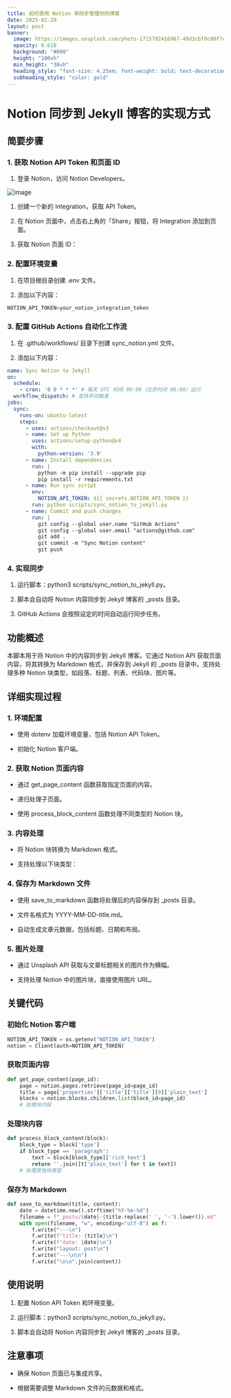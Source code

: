 ```yaml
---
title: 如何使用 Notion 来同步管理你的博客
date: 2025-02-20
layout: post
banner:
  image: https://images.unsplash.com/photo-1715792416967-49d3cbf0c00f?crop=entropy&cs=tinysrgb&fit=max&fm=jpg&ixid=M3w2OTIwMzJ8MHwxfHJhbmRvbXx8fHx8fHx8fDE3NDAwNjg3Mzh8&ixlib=rb-4.0.3&q=80&w=1080
  opacity: 0.618
  background: "#000"
  height: "100vh"
  min_height: "38vh"
  heading_style: "font-size: 4.25em; font-weight: bold; text-decoration: underline"
  subheading_style: "color: gold"
---
```


# Notion 同步到 Jekyll 博客的实现方式

## 简要步骤

### 1. 获取 Notion API Token 和页面 ID

1. 登录 Notion，访问 Notion Developers。

![image](https://prod-files-secure.s3.us-west-2.amazonaws.com/a7a0cc5a-89b9-4cda-8686-1fba0ca52f40/d19c1afe-dea5-4312-9333-786b0ba83054/image.png?X-Amz-Algorithm=AWS4-HMAC-SHA256&X-Amz-Content-Sha256=UNSIGNED-PAYLOAD&X-Amz-Credential=ASIAZI2LB466VUBNT5BK%2F20250220%2Fus-west-2%2Fs3%2Faws4_request&X-Amz-Date=20250220T162538Z&X-Amz-Expires=3600&X-Amz-Security-Token=IQoJb3JpZ2luX2VjEJj%2F%2F%2F%2F%2F%2F%2F%2F%2F%2FwEaCXVzLXdlc3QtMiJHMEUCIATRKGrXIKXfy0vQ1fJmv47mKi%2FcVIddGeMNvVKuFZV3AiEAzWjU8eA3x5W1LcVlTmoO5ry1XDZp5IR1Fd3DsWbi%2BCsqiAQIwf%2F%2F%2F%2F%2F%2F%2F%2F%2F%2FARAAGgw2Mzc0MjMxODM4MDUiDKw1%2FcdqcZrNXQjxpyrcA5VUx1JbNmDXO9zH5urus27jv7zHMVINQUOt4P1ucuN3X8Um7OCZYyILr6HJnQFpivcTJ%2BKG4zuwOwqMPvq9E0N9kGEQhbqzAPTY4nF%2BL9w31EfaGT%2Fg4rXb3j%2B0vTZcA%2FmqQ7LG0QzosYz2bAlmzcVA6NAkuXoKTmE5iOLC%2F5ZHreK3MCg3QATJPpwoTaV%2BEePP5LVFeC4m5myHQg4wnnVl7mSY48PxQvi7u6ZCrkYQ0uY6dwPPEAfws7kOVpNMn9%2FNteRdi1Km4Il2J6bt%2BMMfIt8CJkNxAzAHBcTLA1GbesUG9dkh9kcO2RU79ej3vXA%2B06EzXjfKHKOVJB7gqHbE3XorvcF%2B7VFiVqqrzpaB0Y%2Fn8acbAtFvI1sEGEoUTi2%2FxnHdaeJuuAebKOuFTmOmxdnmIa7xgesDOBTcYcq08DVsotWP5G1yXePXTiqxy3NpCzaByQ2oq0L%2FLLmAf53JjKtfOtzPxOnuSNQsgCgPVSbJysGCleJ1MWuZkKCzjJjNJnlLDkGAz2ZSYG0uGE%2FYBzosi0mJRh6S2i6ioy9EVbG8qOHlO5bibRbhEPczPsX4lQfc%2BIvJf80Psj7ye6WMec3CgHK6LYyneHVLmf9BjRZV7JCSeaKC7z2rMJSV3b0GOqUBoH1B%2FEz7jukaVPZ60oxE2auqm9ztZp7EJuKm88GtfdIDMXPAHMhaXBcveriSe62IzG%2FuPS0ODVppP7tCcTOYJrr8A3pQ2ENad1O1vyEWW3OYSEhARqLXNVb9nv7yi0l%2BsPZbDB3bWJodcArWw6SefKjjwnwdfh1%2B0aLwyiYTtHYWN4ZfCZWwXgeaa%2BymCYCYNeCwLTss0yg6U7Q7%2BeMi5C4lSkAB&X-Amz-Signature=5f7142343b3083dc00940d2f889d746b03bb24f33060c7494e0686cb889f76b0&X-Amz-SignedHeaders=host&x-id=GetObject)

1. 创建一个新的 Integration，获取 API Token。

1. 在 Notion 页面中，点击右上角的「Share」按钮，将 Integration 添加到页面。

1. 获取 Notion 页面 ID：


### 2. 配置环境变量

1. 在项目根目录创建 .env 文件。

1. 添加以下内容：

```javascript
NOTION_API_TOKEN=your_notion_integration_token
```

### 3. 配置 GitHub Actions 自动化工作流

1. 在 .github/workflows/ 目录下创建 sync_notion.yml 文件。

1. 添加以下内容：

```yaml
name: Sync Notion to Jekyll
on:
  schedule:
    - cron: '0 0 * * *' # 每天 UTC 时间 00:00（北京时间 08:00）运行
  workflow_dispatch: # 支持手动触发
jobs:
  sync:
    runs-on: ubuntu-latest
    steps:
      - uses: actions/checkout@v3
      - name: Set up Python
        uses: actions/setup-python@v4
        with:
          python-version: '3.9'
      - name: Install dependencies
        run: |
          python -m pip install --upgrade pip
          pip install -r requirements.txt
      - name: Run sync script
        env:
          NOTION_API_TOKEN: ${{ secrets.NOTION_API_TOKEN }}
        run: python scripts/sync_notion_to_jekyll.py
      - name: Commit and push changes
        run: |
          git config --global user.name "GitHub Actions"
          git config --global user.email "actions@github.com"
          git add .
          git commit -m "Sync Notion content"
          git push
```

### 4. 实现同步

1. 运行脚本：python3 scripts/sync_notion_to_jekyll.py。

1. 脚本会自动将 Notion 内容同步到 Jekyll 博客的 _posts 目录。

1. GitHub Actions 会按照设定的时间自动运行同步任务。

## 功能概述

本脚本用于将 Notion 中的内容同步到 Jekyll 博客。它通过 Notion API 获取页面内容，将其转换为 Markdown 格式，并保存到 Jekyll 的 _posts 目录中。支持处理多种 Notion 块类型，如段落、标题、列表、代码块、图片等。

## 详细实现过程

### 1. 环境配置

- 使用 dotenv 加载环境变量，包括 Notion API Token。

- 初始化 Notion 客户端。

### 2. 获取 Notion 页面内容

- 通过 get_page_content 函数获取指定页面的内容。

- 递归处理子页面。

- 使用 process_block_content 函数处理不同类型的 Notion 块。

### 3. 内容处理

- 将 Notion 块转换为 Markdown 格式。

- 支持处理以下块类型：


### 4. 保存为 Markdown 文件

- 使用 save_to_markdown 函数将处理后的内容保存到 _posts 目录。

- 文件名格式为 YYYY-MM-DD-title.md。

- 自动生成文章元数据，包括标题、日期和布局。

### 5. 图片处理

- 通过 Unsplash API 获取与文章标题相关的图片作为横幅。

- 支持处理 Notion 中的图片块，直接使用图片 URL。

## 关键代码

### 初始化 Notion 客户端

```python
NOTION_API_TOKEN = os.getenv("NOTION_API_TOKEN")
notion = Client(auth=NOTION_API_TOKEN)
```

### 获取页面内容

```python
def get_page_content(page_id):
    page = notion.pages.retrieve(page_id=page_id)
    title = page['properties']['title']['title'][0]['plain_text']
    blocks = notion.blocks.children.list(block_id=page_id)
    # 处理块内容
```

### 处理块内容

```python
def process_block_content(block):
    block_type = block['type']
    if block_type == 'paragraph':
        text = block[block_type]['rich_text']
        return ''.join([t['plain_text'] for t in text])
    # 处理其他块类型
```

### 保存为 Markdown

```python
def save_to_markdown(title, content):
    date = datetime.now().strftime("%Y-%m-%d")
    filename = f"_posts/{date}-{title.replace(' ', '-').lower()}.md"
    with open(filename, "w", encoding="utf-8") as f:
        f.write("---\n")
        f.write(f"title: {title}\n")
        f.write(f"date: {date}\n")
        f.write("layout: post\n")
        f.write("---\n\n")
        f.write("\n\n".join(content))
```

## 使用说明

1. 配置 Notion API Token 和环境变量。

1. 运行脚本：python3 scripts/sync_notion_to_jekyll.py。

1. 脚本会自动将 Notion 内容同步到 Jekyll 博客的 _posts 目录。

## 注意事项

- 确保 Notion 页面已与集成共享。

- 根据需要调整 Markdown 文件的元数据和格式。